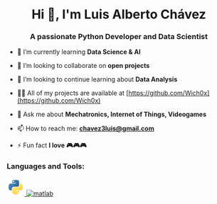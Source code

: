 <h1 align="center">Hi 👋, I'm Luis Alberto Chávez</h1>
<h3 align="center">A passionate Python Developer and Data Scientist </h3>

- 🌱 I’m currently learning **Data Science & AI**

- 👯 I’m looking to collaborate on **open projects**

- 🤝 I’m looking to continue learning about **Data Analysis**

- 👨‍💻 All of my projects are available at [https://github.com/Wich0x](https://github.com/Wich0x)

- 💬 Ask me about **Mechatronics, Internet of Things, Videogames**

- 📫 How to reach me: **chavez3luis@gmail.com**

- ⚡ Fun fact **I love 🎮🎮🎮**


<h3 align="left">Languages and Tools:</h3>
<a href="https://www.python.org/" target="_blank"> <img src="https://raw.githubusercontent.com/devicons/devicon/master/icons/python/python-original.svg" alt="python" width="40" height="40"/> </a> <a href="https://www.mathworks.com/products/matlab.html" target="_blank"> <img src="https://upload.wikimedia.org/wikipedia/commons/2/21/Matlab_Logo.png" alt="matlab" width="40" height="40"/> </p>

<!---
ian333/ian333 is a ✨ special ✨ repository because its `README.md` (this file) appears on your GitHub profile.
--->
